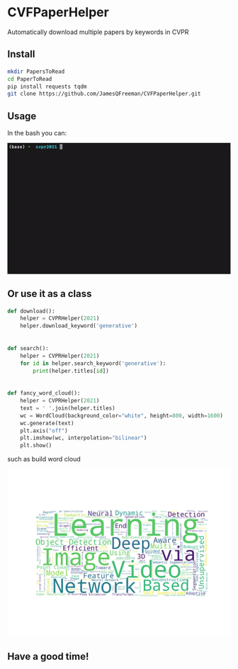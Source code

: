 # CVFPaperHelper
Automatically download multiple papers by keywords in CVPR

## Install
```bash
mkdir PapersToRead
cd PaperToRead
pip install requests tqdm
git clone https://github.com/JamesQFreeman/CVFPaperHelper.git
```

## Usage
In the bash you can:

![download](/example.gif)

## Or use it as a class
```python
def download():
    helper = CVPRHelper(2021)
    helper.download_keyword('generative')


def search():
    helper = CVPRHelper(2021)
    for id in helper.search_keyword('generative'):
        print(helper.titles[id])


def fancy_word_cloud():
    helper = CVPRHelper(2021)
    text = ' '.join(helper.titles)
    wc = WordCloud(background_color="white", height=800, width=1600)
    wc.generate(text)
    plt.axis("off")
    plt.imshow(wc, interpolation="bilinear")
    plt.show()
```
such as build word cloud

![wordcloud](/wordcloud.jpg)

## Have a good time!
